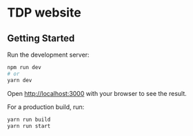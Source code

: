 
# TDP website

## Getting Started

Run the development server:

```bash
npm run dev
# or
yarn dev
```

Open [http://localhost:3000](http://localhost:3000) with your browser to see the result.

For a production build, run:

```bash
yarn run build
yarn run start
```
